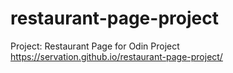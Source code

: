 # restaurant-page-project
Project: Restaurant Page for Odin Project
https://servation.github.io/restaurant-page-project/
